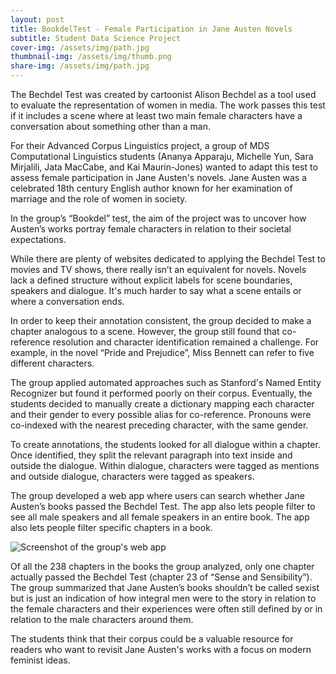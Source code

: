 ```yaml
---
layout: post
title: BookdelTest - Female Participation in Jane Austen Novels
subtitle: Student Data Science Project
cover-img: /assets/img/path.jpg
thumbnail-img: /assets/img/thumb.png
share-img: /assets/img/path.jpg
---
```


The Bechdel Test was created by cartoonist Alison Bechdel as a tool used to evaluate the representation of women in media. The work passes this test if it includes a scene where at least two main female characters have a conversation about something other than a man. 

For their Advanced Corpus Linguistics project, a group of MDS Computational Linguistics students (Ananya Apparaju, Michelle Yun, Sara Mirjalili, Jata MacCabe, and Kai Maurin-Jones) wanted to adapt this test to assess female participation in Jane Austen's novels. Jane Austen was a celebrated 18th century English author known for her examination of marriage and the role of women in society.

In the group’s “Bookdel” test, the aim of the project was to uncover how Austen’s works portray female characters in relation to their societal expectations.

While there are plenty of websites dedicated to applying the Bechdel Test to movies and TV shows, there really isn’t an equivalent for novels. Novels lack a defined structure without explicit labels for scene boundaries, speakers and dialogue. It's much harder to say what a scene entails or where a conversation ends. 

In order to keep their annotation consistent, the group decided to make a chapter analogous to a scene. However, the group still found that co-reference resolution and character identification remained a challenge. For example, in the novel “Pride and Prejudice”, Miss Bennett can refer to five different characters.

The group applied automated approaches such as Stanford's Named Entity Recognizer but found it performed poorly on their corpus. Eventually, the students decided to manually create a dictionary mapping each character and their gender to every possible alias for co-reference. Pronouns were co-indexed with the nearest preceding character, with the same gender.

To create annotations, the students looked for all dialogue within a chapter. Once identified, they split the relevant paragraph into text inside and outside the dialogue. Within dialogue, characters were tagged as mentions and outside dialogue, characters were tagged as speakers. 

The group developed a web app where users can search whether Jane Austen’s books passed the Bechdel Test. The app also lets people filter to see all male speakers and all female speakers in an entire book. The app also lets people filter specific chapters in a book. 

![Screenshot of the group's web app](https://ubc-mdscl.github.io/assets/img/final-bookdel-img.png)

Of all the 238 chapters in the books the group analyzed, only one chapter actually passed the Bechdel Test (chapter 23 of “Sense and Sensibility”). The group summarized that Jane Austen’s books shouldn’t be called sexist but is just an indication of how integral men were to the story in relation to the female characters and their experiences were often still defined by or in relation to the male characters around them.

The students think that their corpus could be a valuable resource for readers who want to revisit Jane Austen's works with a focus on modern feminist ideas.
